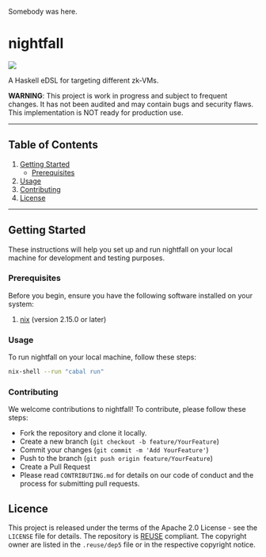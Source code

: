Somebody was here.

# nightfall

<a href="https://github.com/qredo/nightfall/blob/main/LICENSE"><img src="https://img.shields.io/badge/license-Apache--2.0-blue"></a>

A Haskell eDSL for targeting different zk-VMs.


**WARNING**:
This project is work in progress and subject to frequent changes.
It has not been audited and may contain bugs and security flaws. This implementation is NOT ready for production use.

---

## Table of Contents

1. [Getting Started](#getting-started)
   * [Prerequisites](#prerequisites)
2. [Usage](#usage)
3. [Contributing](#contributing)
4. [License](#license)
<!--5. [Acknowledgements](#acknowledgements)-->

---

## Getting Started

These instructions will help you set up and run nightfall on your local machine for development and testing purposes.

### Prerequisites

Before you begin, ensure you have the following software installed on your system:

1. [nix](https://nixos.org/download.html) (version 2.15.0 or later)


### Usage

To run nightfall on your local machine, follow these steps:

```sh
nix-shell --run "cabal run"
```

### Contributing
We welcome contributions to nightfall! To contribute, please follow these steps:

* Fork the repository and clone it locally.
* Create a new branch (`git checkout -b feature/YourFeature`)
* Commit your changes (`git commit -m 'Add YourFeature'`)
* Push to the branch (`git push origin feature/YourFeature`)
* Create a Pull Request
* Please read `CONTRIBUTING.md` for details on our code of conduct and the process for submitting pull requests.

<!-- ## Acknowledgements -->

## Licence

This project is released under the terms of the Apache 2.0 License - see the `LICENSE` file for details.
The repository is [REUSE](https://reuse.software) compliant. The copyright owner are listed in the `.reuse/dep5` file or in the respective copyright notice.

